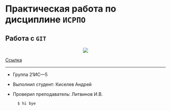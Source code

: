 # Практическая работа по дисциплине  ``ИСРПО``
## Работа с ``GIT``
<p align="Center"><img src="https://puzoterok.net/wp-content/uploads/2019/06/Dodge-Ram-podgotovlen-dlya-bezdorozhya.jpg" wigth="400"></p>
<p><a href="https://www.binance.com/ru">Ссылка</a></p>

-----

* Группа 21ИС—5
* Выполнил студент: Киселев Андрей
* Проверил преподаватель: Литвинов И.В.

        $ hi bye